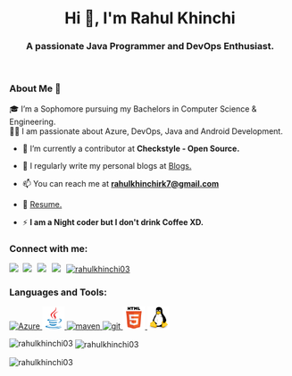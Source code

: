 <h1 align="center">Hi 👋, I'm Rahul Khinchi</h1>
<h3 align="center">A passionate Java Programmer and DevOps Enthusiast.</h3>

<br />

 ### About Me 🚀
🎓 I’m a Sophomore pursuing my Bachelors in Computer Science & Engineering. </br>
👨‍💻 I am passionate about Azure, DevOps, Java and Android Development. </br>

- 🔭 I’m currently a contributor at **Checkstyle - Open Source.**

- 📝 I regularly write my personal blogs at [Blogs.](https://dev.to/rk7)

- 📫 You can reach me at **rahulkhinchirk7@gmail.com**

- 📄 [Resume.](https://drive.google.com/file/d/1EnddCpvMhR4wOuM6Jt4kUBtQfagGd_sZ/view?usp=sharing)

- ⚡ **I am a Night coder but I don't drink Coffee XD.**



<h3 align="left">Connect with me:</h3>
<p align="left">

<a href="https://www.linkedin.com/in/Rahulkhinchi03/">
  <img align="left" width="24px" src="https://cdn.jsdelivr.net/npm/simple-icons@v3/icons/linkedin.svg"  />
</a>
<a href="https://twitter.com/rahulkhinchi_7">
  <img align="left" width="26px" src="https://cdn.jsdelivr.net/npm/simple-icons@v3/icons/twitter.svg" />
</a>
<a href="mailto:rahulkhinchirk7@gmail.com">
  <img align="left" width="26px" src="https://cdn.jsdelivr.net/npm/simple-icons@v3/icons/gmail.svg" />
</a>
<a href="http://dev.to/rk7">
  <img align="left" width="26px" src="https://cdn.jsdelivr.net/npm/simple-icons@v3/icons/medium.svg" />
</a>

<a href="https://www.leetcode.com/rahulkhinchi03" target="blank"><img align="center" src="https://raw.githubusercontent.com/LeetCode-OpenSource/vscode-leetcode/master/resources/LeetCode.png" alt="rahulkhinchi03" height="30" width="40" /></a>


<h3 align="left">Languages and Tools:</h3>
<p align="left"> <a href="https://azure.microsoft.com/en-in/" target="_blank"> <img src="https://swimburger.net/media/fbqnp2ie/azure.svg" alt="Azure" width="40" height="40"/> </a>
  <a href="https://www.java.com" target="_blank"> <img src="https://raw.githubusercontent.com/devicons/devicon/master/icons/java/java-original.svg" alt="java" width="40" height="40"/> </a> 
 <a href="https://maven.apache.org/" target="_blank"> <img src="https://cdn.icon-icons.com/icons2/2107/PNG/512/file_type_maven_icon_130397.png" alt="maven" width="40" height="40"/> </a>
 <a href="https://git-scm.com/" target="_blank"> <img src="https://www.vectorlogo.zone/logos/git-scm/git-scm-icon.svg" alt="git" width="40" height="40"/> </a>
 <a href="https://www.w3.org/html/" target="_blank"> <img src="https://raw.githubusercontent.com/devicons/devicon/master/icons/html5/html5-original-wordmark.svg" alt="html5" width="40" height="40"/> </a>
 <a href="https://www.linux.org/" target="_blank"> <img src="https://raw.githubusercontent.com/devicons/devicon/master/icons/linux/linux-original.svg" alt="linux" width="40" height="40"/> </a> </p>

<p><img align="left" src="https://github-readme-stats.vercel.app/api/top-langs?username=rahulkhinchi03&show_icons=true&locale=en&layout=compact" alt="rahulkhinchi03" /></p>

<p>&nbsp;<img align="center" src="https://github-readme-stats.vercel.app/api?username=rahulkhinchi03&show_icons=true&locale=en" alt="rahulkhinchi03" /></p>

<p><img align="center" src="https://github-readme-streak-stats.herokuapp.com/?user=rahulkhinchi03&" alt="rahulkhinchi03" /></p>
